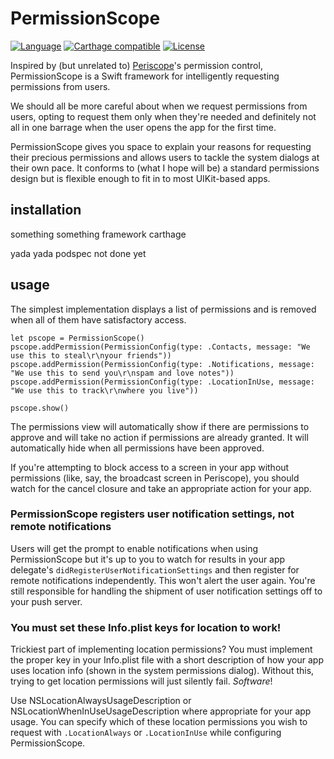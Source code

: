 # PermissionScope

[![Language](http://img.shields.io/badge/language-swift-brightgreen.svg?style=flat
)](https://developer.apple.com/swift)
[![Carthage compatible](https://img.shields.io/badge/Carthage-compatible-4BC51D.svg?style=flat)](https://github.com/Carthage/Carthage)
[![License](http://img.shields.io/badge/license-MIT-lightgrey.svg?style=flat
)](http://mit-license.org)

Inspired by (but unrelated to) [Periscope](https://www.periscope.tv)'s permission control, PermissionScope is a Swift framework for intelligently requesting permissions from users.

We should all be more careful about when we request permissions from users, opting to request them only when they're needed and definitely not all in one barrage when the user opens the app for the first time.

PermissionScope gives you space to explain your reasons for requesting their precious permissions and allows users to tackle the system dialogs at their own pace. It conforms to (what I hope will be) a standard permissions design but is flexible enough to fit in to most UIKit-based apps.

## installation

something something framework carthage

yada yada podspec not done yet

## usage

The simplest implementation displays a list of permissions and is removed when all of them have satisfactory access.

    let pscope = PermissionScope()
    pscope.addPermission(PermissionConfig(type: .Contacts, message: "We use this to steal\r\nyour friends"))
    pscope.addPermission(PermissionConfig(type: .Notifications, message: "We use this to send you\r\nspam and love notes"))
    pscope.addPermission(PermissionConfig(type: .LocationInUse, message: "We use this to track\r\nwhere you live"))
    
    pscope.show()

The permissions view will automatically show if there are permissions to approve and will take no action if permissions are already granted. It will automatically hide when all permissions have been approved.

If you're attempting to block access to a screen in your app without permissions (like, say, the broadcast screen in Periscope), you should watch for the cancel closure and take an appropriate action for your app.

### PermissionScope registers user notification settings, not remote notifications
Users will get the prompt to enable notifications when using PermissionScope but it's up to you to watch for results in your app delegate's `didRegisterUserNotificationSettings` and then register for remote notifications independently. This won't alert the user again. You're still responsible for handling the shipment of user notification settings off to your push server.

### You must set these Info.plist keys for location to work!
Trickiest part of implementing location permissions? You must implement the proper key in your Info.plist file with a short description of how your app uses location info (shown in the system permissions dialog). Without this, trying to get location  permissions will just silently fail. *Software*!

Use NSLocationAlwaysUsageDescription or NSLocationWhenInUseUsageDescription where appropriate for your app usage. You can specify which of these location permissions you wish to request with `.LocationAlways` or `.LocationInUse` while configuring PermissionScope.